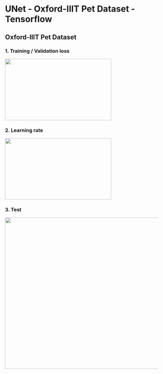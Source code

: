# UNet - Oxford-IIIT Pet Dataset - Tensorflow
## Oxford-IIIT Pet Dataset

### 1. Training / Validation loss
<img src="https://user-images.githubusercontent.com/86712265/142171430-b3adff0e-9d78-450b-9136-bb1f41dae4f5.png" width="350" height="203">

### 2. Learning rate
<img src="https://user-images.githubusercontent.com/86712265/142171404-7f250b5f-5a2d-4ef3-b888-8927b07fade3.png" width="350" height="203">

### 3. Test
<img src="https://user-images.githubusercontent.com/86712265/142173537-ce790b76-d0ea-4d9e-ad37-90ed04a5eb9a.png" width="600" height="500">
